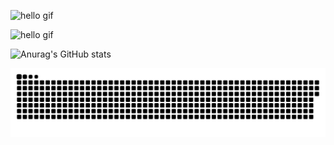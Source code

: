 
![hello gif](https://monophy.com/media/Zb5oyPaa1x4Zoo3yEi/monophy.gif)

![hello gif](https://monophy.com/media/Joahf3vDKCoHSEzAhE/monophy.gif)

![Anurag's GitHub stats](https://github-readme-stats.vercel.app/api?username=ducnguyen1511&show_icons=true&theme=radical&hide_border=true)

![snake gif](https://github.com/ducnguyen1511/ducnguyen1511/blob/output/github-contribution-grid-snake.svg)
